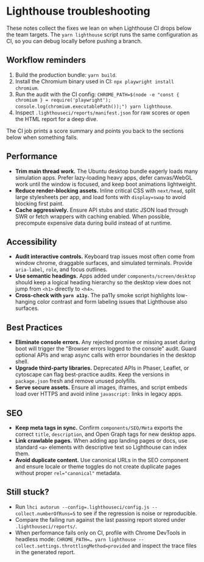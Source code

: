 # Lighthouse troubleshooting

These notes collect the fixes we lean on when Lighthouse CI drops below the team targets.
The `yarn lighthouse` script runs the same configuration as CI, so you can debug locally
before pushing a branch.

## Workflow reminders

1. Build the production bundle: `yarn build`.
2. Install the Chromium binary used in CI: `npx playwright install chromium`.
3. Run the audit with the CI config: `CHROME_PATH=$(node -e "const { chromium } = require('playwright'); console.log(chromium.executablePath());") yarn lighthouse`.
4. Inspect `.lighthouseci/reports/manifest.json` for raw scores or open the HTML report for a deep dive.

The CI job prints a score summary and points you back to the sections below when something fails.

## Performance

* **Trim main thread work.** The Ubuntu desktop bundle eagerly loads many simulation apps.
  Prefer lazy-loading heavy apps, defer canvas/WebGL work until the window is focused, and
  keep boot animations lightweight.
* **Reduce render-blocking assets.** Inline critical CSS with `next/head`, split large
  stylesheets per app, and load fonts with `display=swap` to avoid blocking first paint.
* **Cache aggressively.** Ensure API stubs and static JSON load through SWR or fetch wrappers
  with caching enabled. When possible, precompute expensive data during build instead of at runtime.

## Accessibility

* **Audit interactive controls.** Keyboard trap issues most often come from window chrome,
  draggable surfaces, and simulated terminals. Provide `aria-label`, `role`, and focus outlines.
* **Use semantic headings.** Apps added under `components/screen/desktop` should keep a logical
  heading hierarchy so the desktop view does not jump from `<h1>` directly to `<h4>`.
* **Cross-check with `yarn a11y`.** The pa11y smoke script highlights low-hanging color
  contrast and form labeling issues that Lighthouse also surfaces.

## Best Practices

* **Eliminate console errors.** Any rejected promise or missing asset during boot will trigger
  the "Browser errors logged to the console" audit. Guard optional APIs and wrap async calls
  with error boundaries in the desktop shell.
* **Upgrade third-party libraries.** Deprecated APIs in Phaser, Leaflet, or cytoscape can flag
  best-practice audits. Keep the versions in `package.json` fresh and remove unused polyfills.
* **Serve secure assets.** Ensure all images, iframes, and script embeds load over HTTPS and
  avoid inline `javascript:` links in legacy apps.

## SEO

* **Keep meta tags in sync.** Confirm `components/SEO/Meta` exports the correct `title`,
  `description`, and Open Graph tags for new desktop apps.
* **Link crawlable pages.** When adding app landing pages or docs, use standard `<a>` elements
  with descriptive text so Lighthouse can index them.
* **Avoid duplicate content.** Use canonical URLs in the SEO component and ensure locale or
  theme toggles do not create duplicate pages without proper `rel="canonical"` metadata.

## Still stuck?

* Run `lhci autorun --config=.lighthouseci/config.js --collect.numberOfRuns=5` to see if the
  regression is noise or reproducible.
* Compare the failing run against the last passing report stored under `.lighthouseci/reports/`.
* When performance fails only on CI, profile with Chrome DevTools in headless mode:
  `CHROME_PATH=… yarn lighthouse --collect.settings.throttlingMethod=provided` and inspect the
  trace files in the generated report.
